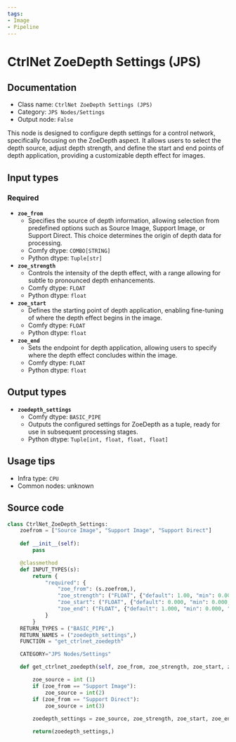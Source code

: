 ```yaml
---
tags:
- Image
- Pipeline
---
```


# CtrlNet ZoeDepth Settings (JPS)
## Documentation
- Class name: `CtrlNet ZoeDepth Settings (JPS)`
- Category: `JPS Nodes/Settings`
- Output node: `False`

This node is designed to configure depth settings for a control network, specifically focusing on the ZoeDepth aspect. It allows users to select the depth source, adjust depth strength, and define the start and end points of depth application, providing a customizable depth effect for images.
## Input types
### Required
- **`zoe_from`**
    - Specifies the source of depth information, allowing selection from predefined options such as Source Image, Support Image, or Support Direct. This choice determines the origin of depth data for processing.
    - Comfy dtype: `COMBO[STRING]`
    - Python dtype: `Tuple[str]`
- **`zoe_strength`**
    - Controls the intensity of the depth effect, with a range allowing for subtle to pronounced depth enhancements.
    - Comfy dtype: `FLOAT`
    - Python dtype: `float`
- **`zoe_start`**
    - Defines the starting point of depth application, enabling fine-tuning of where the depth effect begins in the image.
    - Comfy dtype: `FLOAT`
    - Python dtype: `float`
- **`zoe_end`**
    - Sets the endpoint for depth application, allowing users to specify where the depth effect concludes within the image.
    - Comfy dtype: `FLOAT`
    - Python dtype: `float`
## Output types
- **`zoedepth_settings`**
    - Comfy dtype: `BASIC_PIPE`
    - Outputs the configured settings for ZoeDepth as a tuple, ready for use in subsequent processing stages.
    - Python dtype: `Tuple[int, float, float, float]`
## Usage tips
- Infra type: `CPU`
- Common nodes: unknown


## Source code
```python
class CtrlNet_ZoeDepth_Settings:
    zoefrom = ["Source Image", "Support Image", "Support Direct"]
    
    def __init__(self):
        pass

    @classmethod
    def INPUT_TYPES(s):
        return {
            "required": {
                "zoe_from": (s.zoefrom,),
                "zoe_strength": ("FLOAT", {"default": 1.00, "min": 0.00, "max": 10.00, "step": 0.10}),
                "zoe_start": ("FLOAT", {"default": 0.000, "min": 0.000, "max": 1.000, "step": 0.05}),
                "zoe_end": ("FLOAT", {"default": 1.000, "min": 0.000, "max": 1.000, "step": 0.05}),
            }   
        }
    RETURN_TYPES = ("BASIC_PIPE",) 
    RETURN_NAMES = ("zoedepth_settings",)
    FUNCTION = "get_ctrlnet_zoedepth"

    CATEGORY="JPS Nodes/Settings"

    def get_ctrlnet_zoedepth(self, zoe_from, zoe_strength, zoe_start, zoe_end):

        zoe_source = int (1)
        if (zoe_from == "Support Image"):
            zoe_source = int(2)
        if (zoe_from == "Support Direct"):
            zoe_source = int(3)
        
        zoedepth_settings = zoe_source, zoe_strength, zoe_start, zoe_end

        return(zoedepth_settings,)

```
